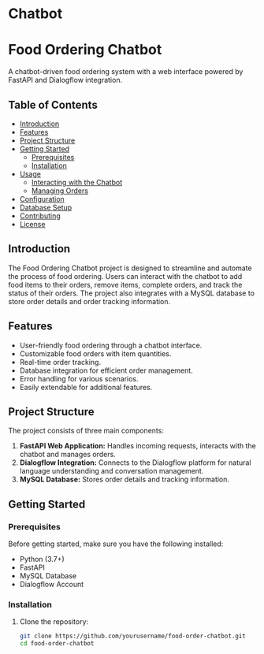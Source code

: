 # Chatbot

# Food Ordering Chatbot

A chatbot-driven food ordering system with a web interface powered by FastAPI and Dialogflow integration.

## Table of Contents

- [Introduction](#introduction)
- [Features](#features)
- [Project Structure](#project-structure)
- [Getting Started](#getting-started)
  - [Prerequisites](#prerequisites)
  - [Installation](#installation)
- [Usage](#usage)
  - [Interacting with the Chatbot](#interacting-with-the-chatbot)
  - [Managing Orders](#managing-orders)
- [Configuration](#configuration)
- [Database Setup](#database-setup)
- [Contributing](#contributing)
- [License](#license)

## Introduction

The Food Ordering Chatbot project is designed to streamline and automate the process of food ordering. Users can interact with the chatbot to add food items to their orders, remove items, complete orders, and track the status of their orders. The project also integrates with a MySQL database to store order details and order tracking information.

## Features

- User-friendly food ordering through a chatbot interface.
- Customizable food orders with item quantities.
- Real-time order tracking.
- Database integration for efficient order management.
- Error handling for various scenarios.
- Easily extendable for additional features.

## Project Structure

The project consists of three main components:

1. **FastAPI Web Application:** Handles incoming requests, interacts with the chatbot and manages orders.
2. **Dialogflow Integration:** Connects to the Dialogflow platform for natural language understanding and conversation management.
3. **MySQL Database:** Stores order details and tracking information.

## Getting Started

### Prerequisites

Before getting started, make sure you have the following installed:

- Python (3.7+)
- FastAPI
- MySQL Database
- Dialogflow Account

### Installation

1. Clone the repository:

   ```bash
   git clone https://github.com/yourusername/food-order-chatbot.git
   cd food-order-chatbot
